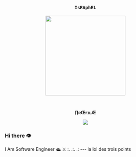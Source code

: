 <h4 align="center"><samp> IsRAphEL </samp></h4>

<p align="center">
  <img width="250" src="https://k.top4top.io/p_2350aer5j0.png](https://indigobuzz.fr/wp-content/uploads/2023/04/1680856961_Comment-un-moteur-de-fusee-nucleaire-de-la-NASA-pourrait.png">
</p>


<br><p align="center"><b>∏ʀŒғɪʟÆ </b></p>  
<p align="center"><img align="center" src="https://profile-counter.glitch.me/{raphaelGN}/count.svg"/></p> 

<p align="center"><samp>

  </samp>
</p>


### Hi there 👁

I Am Software Engineer
🛳
⚔️
:. .:. .: --- la loi des trois points 
<!--
**RaphaelGN/RaphaelGN** is a ✨ _special_ ✨ repository because its `README.md` (this file) appears on your GitHub profile.

Here are some ideas to get you started:

- 🔭 I’m currently working on ...
- 🌱 I’m currently learning ...
- 👯 I’m looking to collaborate on ...
- 🤔 I’m looking for help with ...
- 💬 Ask me about ...
- 📫 How to reach me: ...
- 😄 Pronouns: ...
- ⚡ Fun fact: ...
-->
